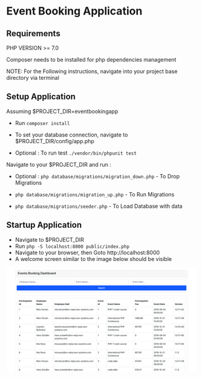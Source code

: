 # Event Booking Application

## Requirements

PHP VERSION >= 7.0

Composer needs to be installed for php dependencies management

NOTE:  For the Following instructions, navigate into your project base directory via terminal
## Setup Application

Assuming $PROJECT_DIR=eventbookingapp

*  Run ```composer install```

*  To set your database connection, navigate to $PROJECT_DIR/config/app.php

*  Optional : To run test  ```./vendor/bin/phpunit test ```

Navigate to your $PROJECT_DIR and run :

*  Optional : ```php database/migrations/migration_down.php``` - To Drop Migrations

*  ```php database/migrations/migration_up.php``` - To Run Migrations

*  ```php database/migrations/seeder.php``` - To Load Database with data


## Startup Application

* Navigate to $PROJECT_DIR
* Run ```php -S localhost:8000 public/index.php```
* Navigate to your browser, then Goto http://localhost:8000
* A welcome screen similar to the image below should be visible

![Welcome Screen](welcome.png?raw=true "Welcome Screen")
